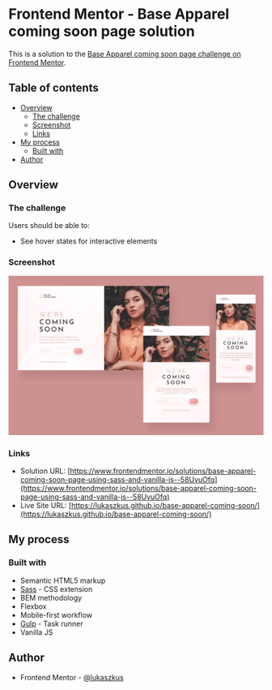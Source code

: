 # Frontend Mentor - Base Apparel coming soon page solution

This is a solution to the [Base Apparel coming soon page challenge on Frontend Mentor](https://www.frontendmentor.io/challenges/base-apparel-coming-soon-page-5d46b47f8db8a7063f9331a0).

## Table of contents

- [Overview](#overview)
  - [The challenge](#the-challenge)
  - [Screenshot](#screenshot)
  - [Links](#links)
- [My process](#my-process)
  - [Built with](#built-with)
- [Author](#author)

## Overview

### The challenge

Users should be able to:

- See hover states for interactive elements

### Screenshot

![](./screenshot.jpg)

### Links

- Solution URL: [https://www.frontendmentor.io/solutions/base-apparel-coming-soon-page-using-sass-and-vanilla-js--58UvuOfq](https://www.frontendmentor.io/solutions/base-apparel-coming-soon-page-using-sass-and-vanilla-js--58UvuOfq)
- Live Site URL: [https://lukaszkus.github.io/base-apparel-coming-soon/](https://lukaszkus.github.io/base-apparel-coming-soon/)

## My process

### Built with

- Semantic HTML5 markup
- [Sass](https://sass-lang.com/) - CSS extension
- BEM methodology
- Flexbox
- Mobile-first workflow
- [Gulp](https://gulpjs.com/) - Task runner
- Vanilla JS

## Author

- Frontend Mentor - [@lukaszkus](https://www.frontendmentor.io/profile/lukaszkus)
